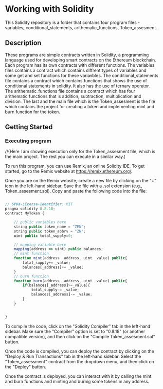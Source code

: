 # Working with Solidity

This Solidity repository is a folder that contains four program files - variables, conditional_statements, arithematic_functions, Token_assesment. 



## Description

These programs are  simple contracts written in Solidity, a programming language used for developing smart contracts on the Ethereum blockchain. Each program has its own contracts with different functions.
The variables files contains a contract which contains diffrent types of variables and some get and set functions for these variavbles.
The conditional_statements file contains a contract which contains functions that shows the use of conditional statements in solidity. It also has the use of ternary operator.
The arithematic_functions file contains a contract which has four arithematic functions that is addition, subtraction, multiplication and division.
The last and the main file which is the Token_assesment is the file which contains the project for creating a token and implementing mint and burn function for the token.

## Getting Started

### Executing program

//(Here I  am showing execution only for the Token_assesment file, which is the main project. The rest you can execute in a similar way.)

To run this program, you can use Remix, an online Solidity IDE. To get started, go to the Remix website at https://remix.ethereum.org/.

Once you are on the Remix website, create a new file by clicking on the "+" icon in the left-hand sidebar. Save the file with a .sol extension (e.g., Token_assesment.sol). Copy and paste the following code into the file:

```javascript

// SPDX-License-Identifier: MIT
pragma solidity 0.8.18;
contract MyToken {

    // public variables here
    string public token_name = "ZEN";
    string public token_abbrv = "ZN";
    uint public total_supply=0;

    // mapping variable here
    mapping(address => uint) public balances; 
    // mint function
    function mint(address _address, uint _value) public{
        total_supply+= _value;
        balances[_address]+= _value;
    }
    // burn function
    function burn(address _address, uint _value) public{
        if(balances[_address]>=_value){
            total_supply-= _value;
            balances[_address]-= _value;
        }
    }
        

}
```

To compile the code, click on the "Solidity Compiler" tab in the left-hand sidebar. Make sure the "Compiler" option is set to "0.8.18" (or another compatible version), and then click on the "Compile Token_assesment.sol" button.

Once the code is compiled, you can deploy the contract by clicking on the "Deploy & Run Transactions" tab in the left-hand sidebar. Select the "Token_assessment" contract from the dropdown menu, and then click on the "Deploy" button.

Once the contract is deployed, you can interact with it by calling the mint and burn functions and minting and burnig some tokens in any address. 


